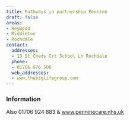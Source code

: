 ```yaml
---
title: Pathways in partnership Pennine
draft: false
areas:
- Heywood
- Middleton
- Rochdale
contact:
  addresses:
  - 13 St Chads Crt School Ln Rochdale
  phone:
  - 01706 676 500
  web_addresses:
  - www.thebiglifegroup.com
---
```


### Information
Also 01706 924 883  &  www.penninecare.nhs.uk
